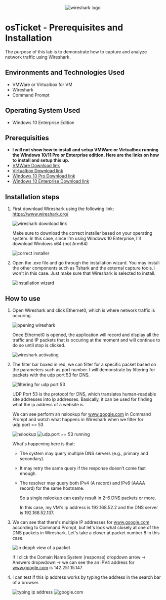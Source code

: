 <p align="center">
<img src="https://i.imgur.com/3RwLv3c.png" alt="wireshark logo"/>
</p>

<h1>osTicket - Prerequisites and Installation</h1>

The purpose of this lab is to demonstrate how to capture and analyze network traffic using Wireshark.

<h2>Environments and Technologies Used</h2>

- VMWare or Virtualbox for VM
- Wireshark
- Command Prompt

<h2>Operating System Used</h2>

- Windows 10 Enterprise Edition

<h2>Prerequisities</h2>

- **I will not show how to install and setup VMWare or Virtualbox running the Windows 10/11 Pro or Enterprise edition. Here are the links on how to install and setup this up.**
- <a href="https://knowledge.broadcom.com/external/article/344595/downloading-and-installing-vmware-workst.html" target="_blank">VMWare Download link</a>
- <a href="https://www.virtualbox.org/wiki/Downloads" target="_blank">Virtualbox Download link</a>
- <a href="https://drive.google.com/file/d/1gyYBmOUnoNJiZQi3vncEkILpBNRA1fHU/view?usp=sharing" target="_blank">Windows 10 Pro Download link</a>
- <a href="https://drive.google.com/drive/folders/1hHvZopC54WQNf1yKBCvyFgn1ZHj8w4Qc?usp=sharing" target="_blank">Windows 10 Enterprise Download link</a>

<h2>Installation steps</h2>

1. First download Wireshark using the following link: https://www.wireshark.org/

   <img src="https://i.imgur.com/3RwLv3c.png" alt="wireshark download link"/>

   Make sure to download the correct installer based on your operating system. In this case, since I'm using Windows 10 Enterprise, I'll download Windows x64 (not Arm64)

   <img src="https://i.imgur.com/5Ykwz63.png" alt="correct installer" />
  

2. Open the .exe file and go through the installation wizard. You may install the other components such as Tshark and the external capture tools. I won't in this case.     Just make sure that Wireshark is selected to install. 

   <img src="https://i.imgur.com/twXzSph.png" alt="installation wizard" />

<h2>How to use</h2>

1. Open Wireshark and click Ethernet0, which is where network traffic is occuring.

   <img src="https://i.imgur.com/PX9bMsr.png" alt="opening wireshark" />

   Once Ethernet0 is opened, the application will record and display all the traffic and IP packets that is occuring at the moment and will continue to do so until stop    is clicked.

   <img src="https://i.imgur.com/k6gcXyr.png" alt="wireshark activating" />

2. The filter bar boxed in red, we can filter for a specific packet based on the parameters such as port number. I will demonstrate by filtering for packets with the       udp port 53 for DNS.

   <img src="https://i.imgur.com/p8mAjbM.png" alt="filtering for udp port 53" />

   UDP Port 53 is the protocol for DNS, which translates human-readable site addresses into ip addresses. Basically, it can be used for finding what the ip address of a    website is.

   We can see perform an nslookup for www.google.com in Command Prompt and watch what happens in Wireshark when we filter for udp.port == 53

   <img src="https://i.imgur.com/q93bGqi.png" alt="nslookup" />

   <img src="https://i.imgur.com/I6wXXM5.png" alt="udp.port == 53 running" />

   What's happening here is that:
   
   - The system may query multiple DNS servers (e.g., primary and secondary).
   - It may retry the same query if the response doesn’t come fast enough.
   - The resolver may query both IPv4 (A record) and IPv6 (AAAA record) for the same hostname.
   
     So a single nslookup can easily result in 2–6 DNS packets or more.

     In this case, my VM's ip address is 192.168.52.2 and the DNS server is 192.168.52.137. 

3. We can see that there's multiple IP addresses for www.google.com according to Command Prompt, but let's look what closely at one of the DNS packets in Wireshark.        Let's take a closer at packet number 8 in this case.

   <img src="https://i.imgur.com/XZK9vTB.png" alt="in depph view of a packet" />

   If I click the Domain Name System (response) dropdown arrow -> Answers dropwdown -> we can see the an IPV4 address for www.google.com is 142.251.15.147

4. I can test if this ip address works by typing the address in the search bar of a browser.

   <img src="https://i.imgur.com/AP9fujM.png" alt="typing ip address" />

   <img src="https://i.imgur.com/H8WvoLO.png" alt="google.com" />

